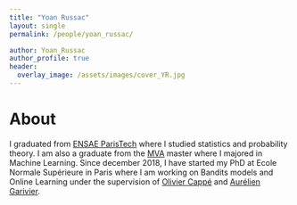 ```yaml
---
title: "Yoan Russac"
layout: single
permalink: /people/yoan_russac/

author: Yoan_Russac
author_profile: true
header:
  overlay_image: /assets/images/cover_YR.jpg
---
```



# About

I graduated from [ENSAE ParisTech](http://www.ensae.fr) where I studied statistics and probability theory.
I am also a graduate from the [MVA](http://cmla.ens-paris-saclay.fr/version-anglaise/academics/mva-master-degree-227777.kjsp) master where I majored in Machine Learning.
Since december 2018, I have started my PhD at Ecole Normale Supérieure in Paris 
where I am working on Bandits models and Online Learning under the supervision of 
[Olivier Cappé](https://www.di.ens.fr/~cappe/) and 
[Aurélien Garivier](https://www.math.univ-toulouse.fr/~agarivie/?q=node/34).    